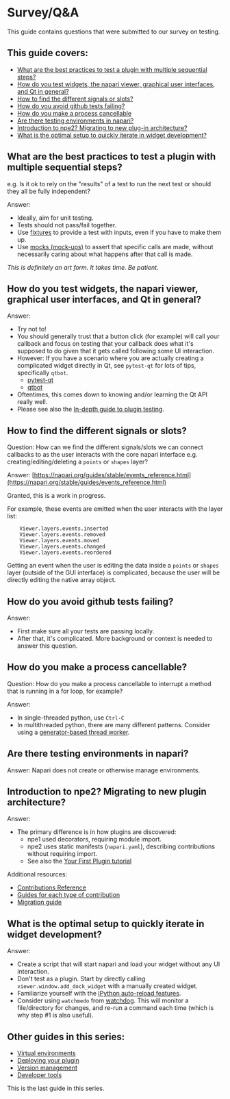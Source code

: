 # Survey/Q&A

This guide contains questions that were submitted to our survey on testing.

## This guide covers:

- [What are the best practices to test a plugin with multiple sequential steps?](#what-are-the-best-practices-to-test-a-plugin-with-multiple-sequential-steps)
- [How do you test widgets, the napari viewer, graphical user interfaces, and Qt in general?](#how-do-you-test-widgets-the-napari-viewer-graphical-user-interfaces-and-qt-in-general)
- [How to find the different signals or slots?](#how-to-find-the-different-signals-or-slots)
- [How do you avoid github tests failing?](#how-do-you-avoid-github-tests-failing)
- [How do you make a process cancellable](#how-do-you-make-a-process-cancellable)
- [Are there testing environments in napari?](#are-there-testing-environments-in-napari)
- [Introduction to npe2? Migrating to new plug-in architecture?](#introduction-to-npe2-migrating-to-new-plugin-architecture)
- [What is the optimal setup to quickly iterate in widget development?](#what-is-the-optimal-setup-to-quickly-iterate-in-widget-development)

## What are the best practices to test a plugin with multiple sequential steps?

e.g. Is it ok to rely on the "results" of a test to run the next test or should they all be fully independent?

Answer:

- Ideally, aim for unit testing.
- Tests should not pass/fail together.
- Use [fixtures](https://docs.pytest.org/en/6.2.x/fixture.html) to provide a test with inputs, even if you have to make them up.
- Use [mocks (mock-ups)](https://docs.python.org/3/library/unittest.mock.html) to assert that specific calls are made, without necessarily caring about what happens after that call is made.

*This is definitely an art form. It takes time. Be patient.*

## How do you test widgets, the napari viewer, graphical user interfaces, and Qt in general?

Answer:

- Try not to!
- You should generally trust that a button click (for example) will call your callback and focus on testing that your callback does what it's supposed to do given that it gets called following some UI interaction.
- However: If you have a scenario where you are actually creating a complicated widget directly in Qt, see `pytest-qt` for lots of tips, specifically `qtbot`.
  - [pytest-qt](https://pytest-qt.readthedocs.io/en/latest/intro.html)
  - [qtbot](https://pytest-qt.readthedocs.io/en/latest/reference.html?highlight=qtbot#module-pytestqt.qtbot)
- Oftentimes, this comes down to knowing and/or learning the Qt API really well.
- Please see also the [In-depth guide to plugin testing](../testing_workshop_docs/index.md).

## How to find the different signals or slots?

Question: How can we find the different signals/slots we can connect callbacks to as the user interacts with the core napari interface e.g. creating/editing/deleting a `points` or `shapes` layer?

Answer:
[https://napari.org/guides/stable/events_reference.html](https://napari.org/stable/guides/events_reference.html)

Granted, this is a work in progress.

For example, these events are emitted when the user interacts with the layer list:

```console
    Viewer.layers.events.inserted
    Viewer.layers.events.removed
    Viewer.layers.events.moved
    Viewer.layers.events.changed
    Viewer.layers.events.reordered
```

Getting an event when the user is editing the data inside a `points` or `shapes` layer (outside of the GUI interface) is complicated, because the user will be directly editing the native array object.

## How do you avoid github tests failing?

Answer:

- First make sure all your tests are passing locally.
- After that, it's complicated. More background or context is needed to answer this question.

## How do you make a process cancellable?

Question: How do you make a process cancellable to interrupt a method that is running in a for loop, for example?

Answer:

- In single-threaded python, use `Ctrl-C`
- In multithreaded python, there are many different patterns. Consider using a [generator-based thread worker](https://napari.org/stable/guides/threading.html#generators-for-the-win).

## Are there testing environments in napari?

Answer: Napari does not create or otherwise manage environments.

## Introduction to npe2? Migrating to new plugin architecture?

Answer:

- The primary difference is in how plugins are discovered:
  - npe1 used decorators, requiring module import.
  - npe2 uses static manifests (`napari.yaml`), describing contributions without requiring import.
  - See also the [Your First Plugin tutorial](https://napari.org/stable/plugins/first_plugin.html)

Additional resources:

- [Contributions Reference](https://napari.org/stable/plugins/contributions.html)
- [Guides for each type of contribution](https://napari.org/stable/plugins/guides.html)
- [Migration guide](https://napari.org/stable/plugins/npe2_migration_guide.html)

## What is the optimal setup to quickly iterate in widget development?

Answer:

- Create a script that will start napari and load your widget without any UI interaction.
- Don't test as a plugin. Start by directly calling `viewer.window.add_dock_widget` with a manually created widget.
- Familiarize yourself with the [IPython auto-reload features](https://ipython.readthedocs.io/en/stable/config/extensions/autoreload.html).
- Consider using `watchmedo` from [watchdog](https://github.com/gorakhargosh/watchdog).
  This will monitor a file/directory for changes, and re-run a command each time (which is why step #1 is also useful).

## Other guides in this series:

- [Virtual environments](./1-virtual-environments.md)
- [Deploying your plugin](./2-deploying-your-plugin.md)
- [Version management](./3-version-management.md)
- [Developer tools](./4-developer-tools.md)

This is the last guide in this series.
